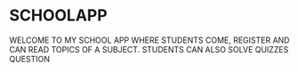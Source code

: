 # SCHOOLAPP
WELCOME TO MY SCHOOL APP WHERE STUDENTS COME, REGISTER AND CAN READ TOPICS OF A SUBJECT.
STUDENTS CAN ALSO SOLVE QUIZZES QUESTION
